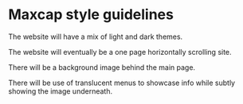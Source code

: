 # Maxcap style guidelines

The website will have a mix of light and dark themes. 

The website will eventually be a one page horizontally scrolling site. 

There will be a background image behind the main page.

There will be use of translucent menus to showcase info while subtly showing the image underneath.

